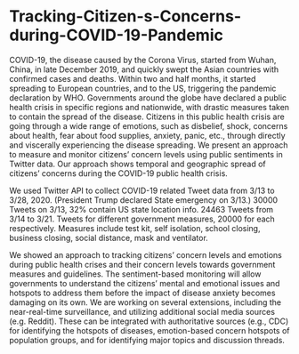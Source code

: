 # Tracking-Citizen-s-Concerns-during-COVID-19-Pandemic

COVID-19, the disease caused by the Corona Virus, started from Wuhan, China, in late December 2019, and quickly swept the Asian countries with confirmed cases and deaths. Within two and half months, it started spreading to European countries, and to the US, triggering the pandemic declaration by WHO. Governments around the globe have declared a public health crisis in specific regions and nationwide, with drastic measures taken to contain the spread of the disease. Citizens in this public health crisis are going through a wide range of emotions, such as disbelief, shock, concerns about health, fear about food supplies, anxiety, panic, etc., through directly and viscerally experiencing the disease spreading. We present an approach to measure and monitor citizens’ concern levels using public sentiments in Twitter data. Our approach shows temporal and geographic spread of citizens’ concerns during the COVID-19 public health crisis.

We used Twitter API to collect COVID-19 related Tweet data from 3/13 to 3/28, 2020.
(President Trump declared State emergency on 3/13.)
30000 Tweets on 3/13, 32% contain US state location info.
24463 Tweets from 3/14 to 3/21.
Tweets for different government measures, 20000 for each respectively. Measures include test kit, self isolation, school closing, business closing, social distance, mask and ventilator.

We showed an approach to tracking citizens’ concern levels and emotions during public health crises and their concern levels towards government measures and guidelines. The sentiment-based monitoring will allow governments to understand the citizens’ mental and emotional issues and hotspots to address them before the impact of disease anxiety becomes damaging on its own. We are working on several extensions, including the near-real-time surveillance, and utilizing additional social media sources (e.g. Reddit). These can be integrated with authoritative sources (e.g., CDC) for identifying the hotspots of diseases, emotion-based concern hotspots of population groups, and for identifying major topics and discussion threads.
